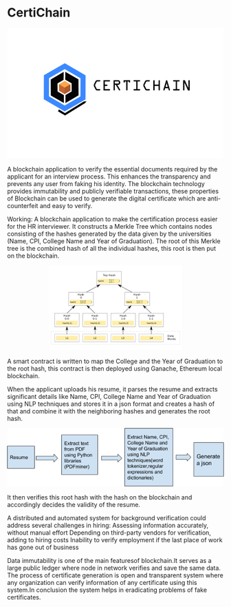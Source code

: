 # CertiChain

<p align="center">
 <img  src="./static/images/logoname.png" alt="logo">
</p>

A blockchain application to verify the essential documents required by the applicant for an interview process. This enhances the transparency and prevents any user from faking his identity. The blockchain technology provides immutability and publicly verifiable transactions, these  properties  of  Blockchain  can  be  used  to  generate  the  digital  certificate  which are  anti-counterfeit  and easy to verify.


Working:
A blockchain application to make the certification process easier for the HR interviewer. It constructs a Merkle Tree which contains nodes consisting of the hashes generated by the data given by the universities (Name, CPI, College Name and Year of Graduation). The root of this Merkle tree is the combined hash of all the individual hashes, this root is then put on the blockchain.

<p align="center">
 <img  src="./static/images/Hash_Tree.png" alt="Merkle Tree">
</p>

A smart contract is written to map the College and the Year of Graduation to the root hash, this contract is then deployed using Ganache, Ethereum local blockchain.  

When the applicant uploads his resume, it parses the resume and extracts significant details like Name, CPI, College Name and Year of Graduation using NLP techniques and stores it in a json format and creates a hash of that and combine it with the neighboring hashes and generates the root hash. 

<p align="center">
 <img  src="./static/images/resumeparser.png" alt="Merkle Tree">
</p>

It then verifies this root hash with the hash on the blockchain and accordingly decides the validity of the resume.

A distributed and automated system for background verification could address several challenges in hiring:
    Assessing information accurately, without manual effort
    Depending on third-party vendors for verification, adding to hiring costs
    Inability to verify employment if the last place of work has gone out of business


Data  immutability  is  one  of  the  main featuresof blockchain.It  serves  as  a large  public ledger  where node  in network  verifies and save the same data. The process of certificate generation is open and transparent system where any organization can verify information of any certificate using this system.In conclusion the system helps in eradicating problems of fake certificates.
